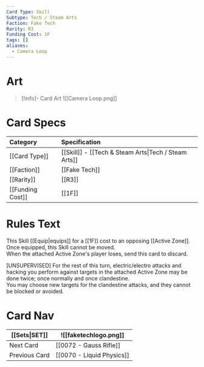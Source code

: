 ```yaml
---
Card Type: Skill
Subtype: Tech / Steam Arts
Faction: Fake Tech
Rarity: R3
Funding Cost: 1F
tags: []
aliases:
  - Camera Loop
---
```

# Art

> [!info]- Card Art
> ![[Camera Loop.png]]

# Card Specs

| Category | Specification| 
| :--- | :--- |
| [[Card Type]] | [[Skill]] - [[Tech & Steam Arts\|Tech / Steam Arts]] |  
| [[Faction]] | [[Fake Tech]] | 
| [[Rarity]] | [[R3]] |  
| [[Funding Cost]] | [[1F]] |  

# Rules Text  

This Skill [[Equip|equips]] for a [[1F]] cost to an opposing [[Active Zone]].  
Once equipped, this Skill cannot be moved.  
When the attached Active Zone's player loses, send this card to discard.  

[UNSUPERVISED] For the rest of this turn, electric/electro attacks and hacking you perform against targets in the attached Active Zone may be done twice; once normally and once clandestine.   
You may choose new targets for the clandestine attacks, and they cannot be blocked or avoided.  

# Card Nav

| [[Sets\|SET]]           | ![[faketechlogo.png]]          |
| ------------- | ------------------------------ |
| Next Card     | [[0072 - Gauss Rifle]] |
| Previous Card | [[0070 - Liquid Physics]]         |


